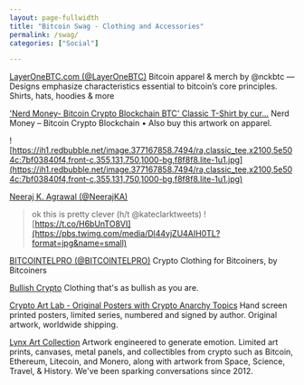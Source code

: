 ```yaml
---
layout: page-fullwidth
title: "Bitcoin Swag - Clothing and Accessories"
permalink: /swag/
categories: ["Social"]

---
```



[LayerOneBTC.com (@LayerOneBTC)](https://twitter.com/LayerOneBTC)
Bitcoin apparel & merch by @nckbtc — Designs emphasize characteristics essential to bitcoin’s core principles. Shirts, hats, hoodies & more

['Nerd Money- Bitcoin Crypto Blockchain BTC' Classic T-Shirt by cur...](https://www.redbubble.com/people/curbapparel/works/26597494-nerd-money-bitcoin-crypto-blockchain-btc?p=classic-tee)
Nerd Money – Bitcoin Crypto Blockchain • Also buy this artwork on apparel.

![https://ih1.redbubble.net/image.377167858.7494/ra,classic_tee,x2100,5e504c:7bf03840f4,front-c,355,131,750,1000-bg,f8f8f8.lite-1u1.jpg](https://ih1.redbubble.net/image.377167858.7494/ra,classic_tee,x2100,5e504c:7bf03840f4,front-c,355,131,750,1000-bg,f8f8f8.lite-1u1.jpg)

[Neeraj K. Agrawal (@NeerajKA)](https://twitter.com/NeerajKA/status/1035327501650853893)
  > ok this is pretty clever (h/t @kateclarktweets) ![https://t.co/H6bUnTO8VI](https://pbs.twimg.com/media/Dl44vjZU4AIH0TL?format=jpg&name=small)

[BITCOINTELPRO (@BITCOINTELPRO)](https://twitter.com/BITCOINTELPRO)
Crypto Clothing for Bitcoiners, by Bitcoiners

[Bullish Crypto](https://cryptophones.myshopify.com/)
Clothing that's as bullish as you are.

[Crypto Art Lab - Original Posters with Crypto Anarchy Topics](http://www.cryptoartlab.com/postershop/)
Hand screen printed posters, limited series, numbered and signed by author. Original artwork, worldwide shipping.

[Lynx Art Collection](https://lynxartcollection.com/)
Artwork engineered to generate emotion. Limited art prints, canvases, metal panels, and collectibles from crypto such as Bitcoin, Ethereum, Litecoin, and Monero, along with artwork from Space, Science, Travel, & History. We've been sparking conversations since 2012.